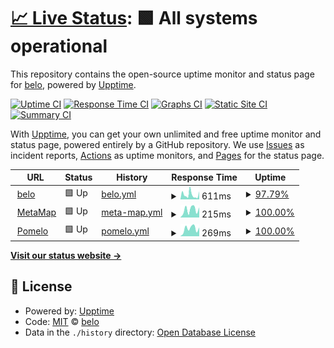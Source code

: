 # [📈 Live Status](https://demo.upptime.js.org): <!--live status--> **🟩 All systems operational**

This repository contains the open-source uptime monitor and status page for [belo](https://belo.app), powered by [Upptime](https://github.com/upptime/upptime).

[![Uptime CI](https://github.com/belo-app/status/workflows/Uptime%20CI/badge.svg)](https://github.com/belo-app/status/actions?query=workflow%3A%22Uptime+CI%22)
[![Response Time CI](https://github.com/belo-app/status/workflows/Response%20Time%20CI/badge.svg)](https://github.com/belo-app/status/actions?query=workflow%3A%22Response+Time+CI%22)
[![Graphs CI](https://github.com/belo-app/status/workflows/Graphs%20CI/badge.svg)](https://github.com/belo-app/status/actions?query=workflow%3A%22Graphs+CI%22)
[![Static Site CI](https://github.com/belo-app/status/workflows/Static%20Site%20CI/badge.svg)](https://github.com/belo-app/status/actions?query=workflow%3A%22Static+Site+CI%22)
[![Summary CI](https://github.com/belo-app/status/workflows/Summary%20CI/badge.svg)](https://github.com/belo-app/status/actions?query=workflow%3A%22Summary+CI%22)

With [Upptime](https://upptime.js.org), you can get your own unlimited and free uptime monitor and status page, powered entirely by a GitHub repository. We use [Issues](https://github.com/belo-app/status/issues) as incident reports, [Actions](https://github.com/belo-app/status/actions) as uptime monitors, and [Pages](https://demo.upptime.js.org) for the status page.

<!--start: status pages-->
<!-- This summary is generated by Upptime (https://github.com/upptime/upptime) -->
<!-- Do not edit this manually, your changes will be overwritten -->
<!-- prettier-ignore -->
| URL | Status | History | Response Time | Uptime |
| --- | ------ | ------- | ------------- | ------ |
| <img alt="" src="https://favicons.githubusercontent.com/api.belo.app" height="13"> [belo](https://api.belo.app/health) | 🟩 Up | [belo.yml](https://github.com/belo-app/status/commits/HEAD/history/belo.yml) | <details><summary><img alt="Response time graph" src="./graphs/belo/response-time-week.png" height="20"> 611ms</summary><br><a href="https://status.belo.app/history/belo"><img alt="Response time 658" src="https://img.shields.io/endpoint?url=https%3A%2F%2Fraw.githubusercontent.com%2Fbelo-app%2Fstatus%2FHEAD%2Fapi%2Fbelo%2Fresponse-time.json"></a><br><a href="https://status.belo.app/history/belo"><img alt="24-hour response time 423" src="https://img.shields.io/endpoint?url=https%3A%2F%2Fraw.githubusercontent.com%2Fbelo-app%2Fstatus%2FHEAD%2Fapi%2Fbelo%2Fresponse-time-day.json"></a><br><a href="https://status.belo.app/history/belo"><img alt="7-day response time 611" src="https://img.shields.io/endpoint?url=https%3A%2F%2Fraw.githubusercontent.com%2Fbelo-app%2Fstatus%2FHEAD%2Fapi%2Fbelo%2Fresponse-time-week.json"></a><br><a href="https://status.belo.app/history/belo"><img alt="30-day response time 616" src="https://img.shields.io/endpoint?url=https%3A%2F%2Fraw.githubusercontent.com%2Fbelo-app%2Fstatus%2FHEAD%2Fapi%2Fbelo%2Fresponse-time-month.json"></a><br><a href="https://status.belo.app/history/belo"><img alt="1-year response time 658" src="https://img.shields.io/endpoint?url=https%3A%2F%2Fraw.githubusercontent.com%2Fbelo-app%2Fstatus%2FHEAD%2Fapi%2Fbelo%2Fresponse-time-year.json"></a></details> | <details><summary><a href="https://status.belo.app/history/belo">97.79%</a></summary><a href="https://status.belo.app/history/belo"><img alt="All-time uptime 99.81%" src="https://img.shields.io/endpoint?url=https%3A%2F%2Fraw.githubusercontent.com%2Fbelo-app%2Fstatus%2FHEAD%2Fapi%2Fbelo%2Fuptime.json"></a><br><a href="https://status.belo.app/history/belo"><img alt="24-hour uptime 98.37%" src="https://img.shields.io/endpoint?url=https%3A%2F%2Fraw.githubusercontent.com%2Fbelo-app%2Fstatus%2FHEAD%2Fapi%2Fbelo%2Fuptime-day.json"></a><br><a href="https://status.belo.app/history/belo"><img alt="7-day uptime 97.79%" src="https://img.shields.io/endpoint?url=https%3A%2F%2Fraw.githubusercontent.com%2Fbelo-app%2Fstatus%2FHEAD%2Fapi%2Fbelo%2Fuptime-week.json"></a><br><a href="https://status.belo.app/history/belo"><img alt="30-day uptime 99.49%" src="https://img.shields.io/endpoint?url=https%3A%2F%2Fraw.githubusercontent.com%2Fbelo-app%2Fstatus%2FHEAD%2Fapi%2Fbelo%2Fuptime-month.json"></a><br><a href="https://status.belo.app/history/belo"><img alt="1-year uptime 99.81%" src="https://img.shields.io/endpoint?url=https%3A%2F%2Fraw.githubusercontent.com%2Fbelo-app%2Fstatus%2FHEAD%2Fapi%2Fbelo%2Fuptime-year.json"></a></details>
| <img alt="" src="https://favicons.githubusercontent.com/api.getmati.com" height="13"> [MetaMap](https://api.getmati.com/health) | 🟩 Up | [meta-map.yml](https://github.com/belo-app/status/commits/HEAD/history/meta-map.yml) | <details><summary><img alt="Response time graph" src="./graphs/meta-map/response-time-week.png" height="20"> 215ms</summary><br><a href="https://status.belo.app/history/meta-map"><img alt="Response time 146" src="https://img.shields.io/endpoint?url=https%3A%2F%2Fraw.githubusercontent.com%2Fbelo-app%2Fstatus%2FHEAD%2Fapi%2Fmeta-map%2Fresponse-time.json"></a><br><a href="https://status.belo.app/history/meta-map"><img alt="24-hour response time 278" src="https://img.shields.io/endpoint?url=https%3A%2F%2Fraw.githubusercontent.com%2Fbelo-app%2Fstatus%2FHEAD%2Fapi%2Fmeta-map%2Fresponse-time-day.json"></a><br><a href="https://status.belo.app/history/meta-map"><img alt="7-day response time 215" src="https://img.shields.io/endpoint?url=https%3A%2F%2Fraw.githubusercontent.com%2Fbelo-app%2Fstatus%2FHEAD%2Fapi%2Fmeta-map%2Fresponse-time-week.json"></a><br><a href="https://status.belo.app/history/meta-map"><img alt="30-day response time 143" src="https://img.shields.io/endpoint?url=https%3A%2F%2Fraw.githubusercontent.com%2Fbelo-app%2Fstatus%2FHEAD%2Fapi%2Fmeta-map%2Fresponse-time-month.json"></a><br><a href="https://status.belo.app/history/meta-map"><img alt="1-year response time 146" src="https://img.shields.io/endpoint?url=https%3A%2F%2Fraw.githubusercontent.com%2Fbelo-app%2Fstatus%2FHEAD%2Fapi%2Fmeta-map%2Fresponse-time-year.json"></a></details> | <details><summary><a href="https://status.belo.app/history/meta-map">100.00%</a></summary><a href="https://status.belo.app/history/meta-map"><img alt="All-time uptime 100.00%" src="https://img.shields.io/endpoint?url=https%3A%2F%2Fraw.githubusercontent.com%2Fbelo-app%2Fstatus%2FHEAD%2Fapi%2Fmeta-map%2Fuptime.json"></a><br><a href="https://status.belo.app/history/meta-map"><img alt="24-hour uptime 100.00%" src="https://img.shields.io/endpoint?url=https%3A%2F%2Fraw.githubusercontent.com%2Fbelo-app%2Fstatus%2FHEAD%2Fapi%2Fmeta-map%2Fuptime-day.json"></a><br><a href="https://status.belo.app/history/meta-map"><img alt="7-day uptime 100.00%" src="https://img.shields.io/endpoint?url=https%3A%2F%2Fraw.githubusercontent.com%2Fbelo-app%2Fstatus%2FHEAD%2Fapi%2Fmeta-map%2Fuptime-week.json"></a><br><a href="https://status.belo.app/history/meta-map"><img alt="30-day uptime 100.00%" src="https://img.shields.io/endpoint?url=https%3A%2F%2Fraw.githubusercontent.com%2Fbelo-app%2Fstatus%2FHEAD%2Fapi%2Fmeta-map%2Fuptime-month.json"></a><br><a href="https://status.belo.app/history/meta-map"><img alt="1-year uptime 100.00%" src="https://img.shields.io/endpoint?url=https%3A%2F%2Fraw.githubusercontent.com%2Fbelo-app%2Fstatus%2FHEAD%2Fapi%2Fmeta-map%2Fuptime-year.json"></a></details>
| <img alt="" src="https://favicons.githubusercontent.com/api.pomelo.la" height="13"> [Pomelo](https://api.pomelo.la/ping) | 🟩 Up | [pomelo.yml](https://github.com/belo-app/status/commits/HEAD/history/pomelo.yml) | <details><summary><img alt="Response time graph" src="./graphs/pomelo/response-time-week.png" height="20"> 269ms</summary><br><a href="https://status.belo.app/history/pomelo"><img alt="Response time 192" src="https://img.shields.io/endpoint?url=https%3A%2F%2Fraw.githubusercontent.com%2Fbelo-app%2Fstatus%2FHEAD%2Fapi%2Fpomelo%2Fresponse-time.json"></a><br><a href="https://status.belo.app/history/pomelo"><img alt="24-hour response time 309" src="https://img.shields.io/endpoint?url=https%3A%2F%2Fraw.githubusercontent.com%2Fbelo-app%2Fstatus%2FHEAD%2Fapi%2Fpomelo%2Fresponse-time-day.json"></a><br><a href="https://status.belo.app/history/pomelo"><img alt="7-day response time 269" src="https://img.shields.io/endpoint?url=https%3A%2F%2Fraw.githubusercontent.com%2Fbelo-app%2Fstatus%2FHEAD%2Fapi%2Fpomelo%2Fresponse-time-week.json"></a><br><a href="https://status.belo.app/history/pomelo"><img alt="30-day response time 191" src="https://img.shields.io/endpoint?url=https%3A%2F%2Fraw.githubusercontent.com%2Fbelo-app%2Fstatus%2FHEAD%2Fapi%2Fpomelo%2Fresponse-time-month.json"></a><br><a href="https://status.belo.app/history/pomelo"><img alt="1-year response time 192" src="https://img.shields.io/endpoint?url=https%3A%2F%2Fraw.githubusercontent.com%2Fbelo-app%2Fstatus%2FHEAD%2Fapi%2Fpomelo%2Fresponse-time-year.json"></a></details> | <details><summary><a href="https://status.belo.app/history/pomelo">100.00%</a></summary><a href="https://status.belo.app/history/pomelo"><img alt="All-time uptime 100.00%" src="https://img.shields.io/endpoint?url=https%3A%2F%2Fraw.githubusercontent.com%2Fbelo-app%2Fstatus%2FHEAD%2Fapi%2Fpomelo%2Fuptime.json"></a><br><a href="https://status.belo.app/history/pomelo"><img alt="24-hour uptime 100.00%" src="https://img.shields.io/endpoint?url=https%3A%2F%2Fraw.githubusercontent.com%2Fbelo-app%2Fstatus%2FHEAD%2Fapi%2Fpomelo%2Fuptime-day.json"></a><br><a href="https://status.belo.app/history/pomelo"><img alt="7-day uptime 100.00%" src="https://img.shields.io/endpoint?url=https%3A%2F%2Fraw.githubusercontent.com%2Fbelo-app%2Fstatus%2FHEAD%2Fapi%2Fpomelo%2Fuptime-week.json"></a><br><a href="https://status.belo.app/history/pomelo"><img alt="30-day uptime 100.00%" src="https://img.shields.io/endpoint?url=https%3A%2F%2Fraw.githubusercontent.com%2Fbelo-app%2Fstatus%2FHEAD%2Fapi%2Fpomelo%2Fuptime-month.json"></a><br><a href="https://status.belo.app/history/pomelo"><img alt="1-year uptime 100.00%" src="https://img.shields.io/endpoint?url=https%3A%2F%2Fraw.githubusercontent.com%2Fbelo-app%2Fstatus%2FHEAD%2Fapi%2Fpomelo%2Fuptime-year.json"></a></details>

<!--end: status pages-->

[**Visit our status website →**](https://demo.upptime.js.org)

## 📄 License

- Powered by: [Upptime](https://github.com/upptime/upptime)
- Code: [MIT](./LICENSE) © [belo](https://belo.app)
- Data in the `./history` directory: [Open Database License](https://opendatacommons.org/licenses/odbl/1-0/)
